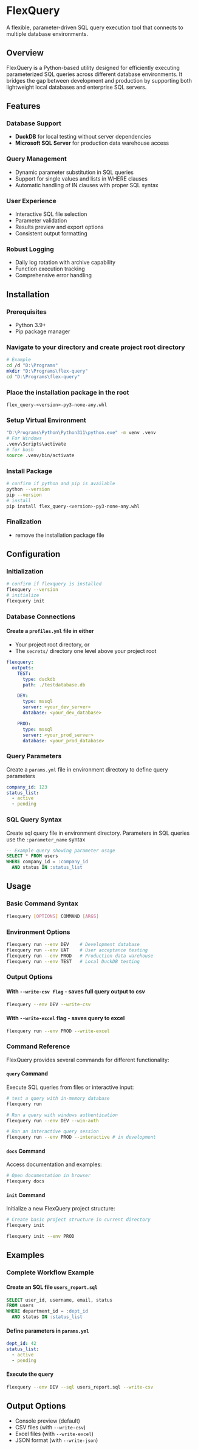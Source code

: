 # FlexQuery

A flexible, parameter-driven SQL query execution tool that connects to multiple database environments.

## Overview

FlexQuery is a Python-based utility designed for efficiently executing parameterized SQL queries across different database environments. It bridges the gap between development and production by supporting both lightweight local databases and enterprise SQL servers.

## Features

### Database Support
- **DuckDB** for local testing without server dependencies
- **Microsoft SQL Server** for production data warehouse access

### Query Management
- Dynamic parameter substitution in SQL queries
- Support for single values and lists in WHERE clauses
- Automatic handling of IN clauses with proper SQL syntax

### User Experience
- Interactive SQL file selection
- Parameter validation
- Results preview and export options
- Consistent output formatting

### Robust Logging
- Daily log rotation with archive capability
- Function execution tracking
- Comprehensive error handling

## Installation

### Prerequisites
- Python 3.9+
- Pip package manager

### Navigate to your directory and create project root directory
```bash 
# Example
cd /d "D:\Programs"  
mkdir "D:\Programs\flex-query"  
cd "D:\Programs\flex-query"
```

### Place the installation package in the root
`flex_query-<version>-py3-none-any.whl`

### Setup Virtual Environment
```bash
"D:\Programs\Python\Python311\python.exe" -m venv .venv
# For Windows
.venv\Scripts\activate 
# for bash
source .venv/bin/activate
```

### Install Package
```bash
# confirm if python and pip is available
python --version
pip --version
# install
pip install flex_query-<version>-py3-none-any.whl
```

### Finalization
- remove the installation package file

## Configuration 

### Initialization

```bash
# confirm if flexquery is installed
flexquery --version
# initialize 
flexquery init
```

### Database Connections
#### Create a `profiles.yml` file in either
- Your project root directory, or
- The `secrets/` directory one level above your project root

```yml
flexquery:
  outputs:
    TEST:
      type: duckdb
      path: ./testdatabase.db

    DEV:
      type: mssql
      server: <your_dev_server>
      database: <your_dev_database>

    PROD:
      type: mssql
      server: <your_prod_server>
      database: <your_prod_database>
```

### Query Parameters
Create a `params.yml` file in environment directory to define query parameters

```yml
company_id: 123
status_list:
  - active
  - pending
```

### SQL Query Syntax
Create sql query file in environment directory. Parameters in SQL queries use the `:parameter_name` syntax

```sql
-- Example query showing parameter usage
SELECT * FROM users
WHERE company_id = :company_id
  AND status IN :status_list
```

## Usage

### Basic Command Syntax

```bash
flexquery [OPTIONS] COMMAND [ARGS]
```

### Environment Options
```bash
flexquery run --env DEV    # Development database
flexquery run --env UAT    # User acceptance testing
flexquery run --env PROD   # Production data warehouse
flexquery run --env TEST   # Local DuckDB testing
```

### Output Options

#### With `--write-csv flag` - saves full query output to csv

```bash
flexquery --env DEV --write-csv      
```

#### With `--write-excel` flag - saves query to excel

```bash
flexquery run --env PROD --write-excel   
```

### Command Reference

FlexQuery provides several commands for different functionality:

#### `query` Command
Execute SQL queries from files or interactive input:

```bash
# test a query with in-memory database
flexquery run

# Run a query with windows authentication
flexquery run --env DEV --win-auth

# Run an interactive query session 
flexquery run --env PROD --interactive # in development
```

#### `docs` Command
Access documentation and examples:

```bash
# Open documentation in browser
flexquery docs 
```

#### `init` Command
Initialize a new FlexQuery project structure:

```bash
# Create basic project structure in current directory
flexquery init

flexquery init --env PROD
```


## Examples

### Complete Workflow Example

#### Create an SQL file `users_report.sql`

```sql
SELECT user_id, username, email, status
FROM users
WHERE department_id = :dept_id
  AND status IN :status_list
```

#### Define parameters in `params.yml`

```yml
dept_id: 42
status_list:
  - active
  - pending
```

#### Execute the query

```bash
flexquery --env DEV --sql users_report.sql --write-csv
```

## Output Options

- Console preview (default)
- CSV files (with `--write-csv`)
- Excel files (with `--write-excel`)
- JSON format (with `--write-json`) 

